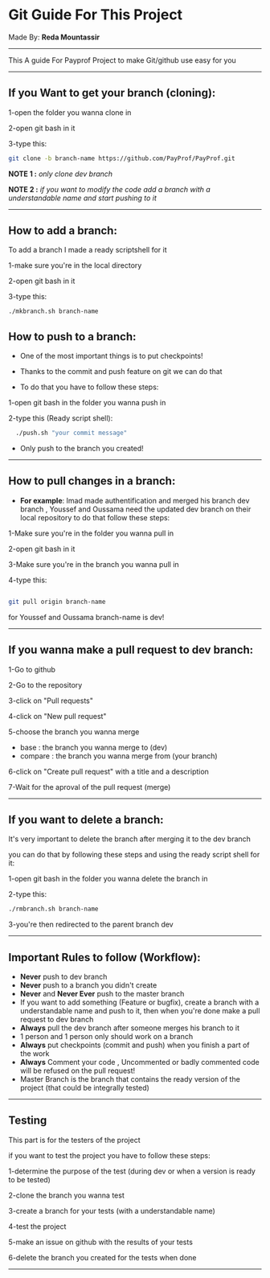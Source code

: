 # Git Guide For This Project

Made By: **Reda Mountassir**
___

This A guide For Payprof Project to make Git/github use easy for you
___

## If you Want to get your branch (cloning):

1-open the folder you wanna clone in

2-open git bash in it

3-type this:

```bash
git clone -b branch-name https://github.com/PayProf/PayProf.git
```

**NOTE 1 :** *only clone dev branch*

**NOTE 2 :** *if you want to modify the code add a branch with a understandable name and start pushing to it*

___

## How to add a branch:

To add a branch I made a ready scriptshell for it

1-make sure you're in the local directory 

2-open git bash in it

3-type this:

```bash
./mkbranch.sh branch-name
```

## How to push to a branch:

* One of the most important things is to put checkpoints!

* Thanks to the commit and push feature on git we can do that

* To do that you have to follow these steps:

1-open git bash in the folder you wanna push in

2-type this (Ready script shell):

```bash
  ./push.sh "your commit message"
```

* Only push to the branch you created!

___

## How to pull changes in a branch:

* **For example**: Imad made authentification and merged his branch dev branch , Youssef and Oussama need the updated dev branch on their local repository to do that follow these steps:

1-Make sure you're in the folder you wanna pull in

2-open git bash in it

3-Make sure you're in the branch you wanna pull in

4-type this:

```bash

git pull origin branch-name

```

for Youssef and Oussama branch-name is dev!

___


## If you wanna make a pull request to dev branch:

1-Go to github

2-Go to the repository

3-click on "Pull requests"

4-click on "New pull request"

5-choose the branch you wanna merge

* base : the branch you wanna merge to (dev)
* compare : the branch you wanna merge from (your branch)

6-click on "Create pull request" with a title and a description

7-Wait for the aproval of the pull request (merge)
___

## If you want to delete a branch:

It's very important to delete the branch after merging it to the dev branch

you can do that by following these steps and using the ready script shell for it:

1-open git bash in the folder you wanna delete the branch in

2-type this:

```bash
./rmbranch.sh branch-name
```

3-you're then redirected to the parent branch dev
___

## Important Rules to follow (Workflow):

* **Never** push to dev branch
* **Never** push to a branch you didn't create
* **Never** and **Never Ever** push to the master branch
* If you want to add something (Feature or bugfix), create a branch with a understandable name and push to it, then when you're done make a pull request to dev branch
* **Always** pull the dev branch after someone merges his branch to it
* 1 person and 1 person only should work on a branch
* **Always** put checkpoints (commit and push) when you finish a part of the work
* **Always** Comment your code , Uncommented or badly commented code will be refused on the pull request!
* Master Branch is the branch that contains the ready version of the project (that could be integrally tested)

___


## Testing

This part is for the testers of the project

if you want to test the project you have to follow these steps:

1-determine the purpose of the test (during dev or when a version is ready to be tested)

2-clone the branch you wanna test

3-create a branch for your tests (with a understandable name)

4-test the project

5-make an issue on github with the results of your tests

6-delete the branch you created for the tests when done

___





